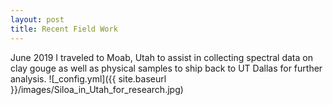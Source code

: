 ```yaml
---
layout: post
title: Recent Field Work
---
```

June 2019 I traveled to Moab, Utah to assist in collecting spectral data on clay gouge as well as physical samples to ship back to UT Dallas for further analysis.
![_config.yml]({{ site.baseurl }}/images/Siloa_in_Utah_for_research.jpg)

